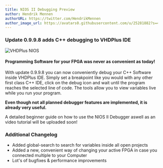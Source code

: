 ```yaml
---
title: NIOS II Debugging Preview
author: Hendrik Mennen
authorURL: https://twitter.com/HendrikMennen
author_image_url: https://avatars0.githubusercontent.com/u/25281882?s=460&v=4
---
```


### Update 0.9.9.8 adds C++ debugging to VHDPlus IDE

![VHDPlus NIOS](/img/blog/2021-04-06/Debugging.png)

#### Programming Software for your FPGA was never as convenient as today!

<!--truncate-->

With update 0.9.9.8 you can now conveniently debug your C++ Software inside VHDPlus IDE.
Simply set a breakpoint like you would with any other first class C++ IDE, click on the debug icon and wait until the program reaches the selected line of code. The tools allow you to view variables live while you run your program.

**Even though not all planned debugger features are implemented, it is already very useful.**

A detailed beginner guide on how to use the NIOS II Debugger aswell as an video tutorial will be uploaded soon!

### Additional Changelog

- Added global-search to search for variables inside all open projects
- Added a new, convenient way of changing your active FPGA in case you connected multiple to your Computer
- Lot's of bugfixes & performance improvements